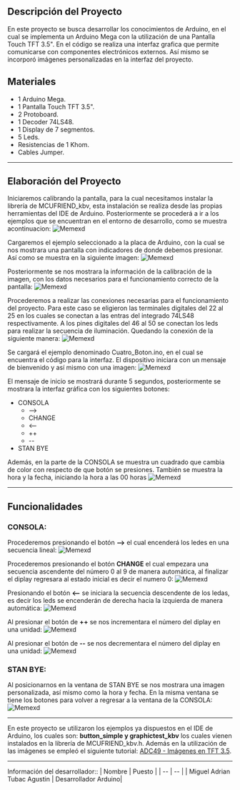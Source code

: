 ## Descripción del Proyecto
En este proyecto se busca desarrollar los conocimientos de Arduino, en el cual se implementa un Arduino Mega con la utilización de una Pantalla Touch TFT 3.5". En el código se realiza una interfaz grafica que permite comunicarse con componentes electrónicos externos. Así mismo se incorporó imágenes personalizadas en la interfaz del proyecto.

## Materiales 
* 1 Arduino Mega.
* 1 Pantalla Touch TFT 3.5".
* 2 Protoboard.
* 1 Decoder 74LS48.
* 1 Display de 7 segmentos.
* 5 Leds.
* Resistencias de 1 Khom.
* Cables Jumper.

---
## Elaboración del Proyecto 
Iniciaremos calibrando la pantalla, para la cual necesitamos instalar la librería de MCUFRIEND_kbv, esta instalación se realiza desde las propias herramientas del IDE de Arduino. Posteriormente se procederá a ir a los ejemplos que se encuentran en el entorno de desarrollo, como se muestra acontinuacion:
![Memexd](https://i.ibb.co/hR7000b/image.png)


Cargaremos el ejemplo seleccionado a la placa de Arduino, con la cual se nos mostrara una pantalla con indicadores de donde debemos presionar. Así como se muestra en la siguiente imagen:
![Memexd](https://i.ibb.co/C0mVhXG/20240529-105851-1.jpg)

Posteriormente se nos mostrara la información de la calibración de la imagen, con los datos necesarios para el funcionamiento correcto de la pantalla:
![Memexd](https://i.ibb.co/fNZ0HH6/image.png)


Procederemos a realizar las conexiones necesarias para el funcionamiento del proyecto. Para este caso se eligieron las terminales digitales del 22 al 25 en los cuales se conectan a las entras del integrado 74LS48 respectivamente. A los pines digitales del 46 al 50 se conectan los leds para realizar la secuencia de iluminación. Quedando la conexión de la siguiente manera:
![Memexd](https://i.ibb.co/tXvMDBf/20240529-105155-1.jpg)


Se cargará el ejemplo denominado Cuatro_Boton.ino, en el cual se encuentra el código para la interfaz. El dispositivo iniciara con un mensaje de bienvenido y así mismo con una imagen:
![Memexd](https://i.ibb.co/VY35Lwk/20240529-094634-1.jpg)

El mensaje de inicio se mostrará durante 5 segundos, posteriormente se mostrara la interfaz gráfica con los siguientes botones:
* CONSOLA
    * -->
    * CHANGE
    * <--
    * ++
    * --
* STAN BYE

Además, en la parte de la CONSOLA se muestra un cuadrado que cambia de color con respecto de que botón se presiones. También se muestra la hora y la fecha, iniciando la hora a las 00 horas
![Memexd](https://i.ibb.co/Vq8xd5x/20240529-094640-1.jpg)

---
## Funcionalidades 
### CONSOLA:

Procederemos presionando el botón **-->** el cual encenderá los ledes en una secuencia lineal: 
![Memexd](https://i.ibb.co/bWnYt6h/20240529-094652-1.jpg)

Procederemos presionando el botón **CHANGE** el cual empezara una secuencia ascendente del número 0 al 9 de manera automática, al finalizar el diplay regresara al estado inicial es decir el numero 0:
![Memexd](https://i.ibb.co/d03HxCp/20240529-094703-1.jpg)

Presionando el botón **<--** se iniciara la secuencia descendente de los ledas, es decir los leds se encenderán de derecha hacia la izquierda de manera automática: 
![Memexd](https://i.ibb.co/9H9t7k2/20240529-094717-1.jpg)

Al presionar el botón de **++** se nos incrementara el número del diplay en una unidad: 
![Memexd](https://i.ibb.co/HPBDzRN/20240529-094730-1.jpg)

Al presionar el botón de **--** se nos decrementara el número del diplay en una unidad: 
![Memexd](https://i.ibb.co/TcKzdk6/20240529-094748-1.jpg)

### STAN BYE:

Al posicionarnos en la ventana de STAN BYE se nos mostrara una imagen personalizada, así mismo como la hora y fecha. En la misma ventana se tiene los botones para volver a regresar a la ventana de la CONSOLA: 
![Memexd](https://i.ibb.co/mzXjckV/20240529-094801-1.jpg)

---
En este proyecto se utilizaron los ejemplos ya dispuestos en el IDE de Arduino, los cuales son: **button_simple y graphictest_kbv** los cuales vienen instalados en la librería de MCUFRIEND_kbv.h. Además en la utilización de las imágenes se empleó el siguiente tutorial:  [ADC49 - Imágenes en TFT 3.5](https://www.youtube.com/watch?v=XTnLl6UMd6U&list=WL&index=1&t=1100s). 

---

Información del desarrollador::
| Nombre             | Puesto | 
| --                     | -- |
| Miguel Adrian Tubac Agustin     | Desarrollador Arduino|